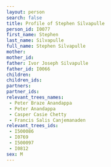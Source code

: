 ```yaml
---
layout: person
search: false
title: Profile of Stephen Silvapulle
person_id: I0077
first_name: Stephen
last_name: Silvapulle
full_name: Stephen Silvapulle
mother: 
mother_id: 
father: Ivor Joseph Silvapulle
father_id: I0066
children:
children_ids:
partners:
partner_ids:
relevant_trees_names:
 - Peter Braze Anandappa
 - Peter Anandappa
 - Casper Casie Chetty
 - Francis Salis Canjemanaden
relevant_trees_ids:
 - I500086
 - I0769
 - I500097
 - I0812
sex: M
---
```


